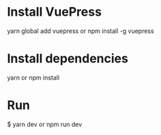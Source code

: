 
# Install VuePress
yarn global add vuepress or npm install -g vuepress

# Install dependencies
yarn or npm install

# Run
$ yarn dev or npm run dev
```
